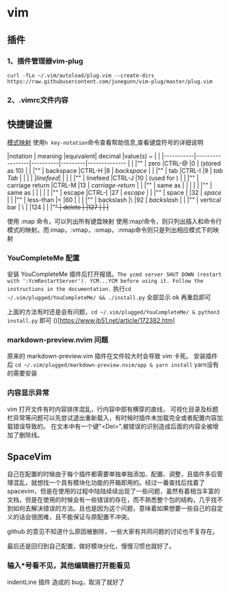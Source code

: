 # vim
## 插件
### 1、插件管理器vim-plug
`curl -fLo ~/.vim/autoload/plug.vim --create-dirs https://raw.githubusercontent.com/junegunn/vim-plug/master/plug.vim` 

### 2、.vimrc文件内容

## 快捷键设置
[模式映射](images/vim_mapping.png)
使用`h key-notation`命令查看帮助信息,查看键盘符号的详细说明

|notation   | meaning         |equivalent| decimal |value(s)    ~           |        |
|-----------|-----------------|----------|---------|--------------          |        |
|"<Nul>"    | zero            |CTRL-@    |0        |  (stored as 10) *<Nul>*|        |
|"<BS>"     | backspace       |CTRL-H    |8        |  *backspace*           |        |
|"<Tab>"    | tab             |CTRL-I    |9        |  *tab* *Tab*           |        |
|           |                 |*linefeed*|         |                        |        |
|"<NL>"     | linefeed        |CTRL-J    |10       |  (used for <Nul>)      |        |
|"<CR>"     | carriage return |CTRL-M    |13       |  *carriage-return*     |        |
|"<Return>" | same as <CR>    |          |         |  *<Return>*            |        |
|"<Enter>"  | same as <CR>    |          |         |  *<Enter>*             |        |
|"<Esc>"    | escape          |CTRL-[    |27       |   *escape* *<Esc>*     |        |
|"<Space>"  | space           |          |32       |   *space*              |        |
|"<lt>"     | less-than       |<         |60       |   *<lt>*               |        |
|"<Bslash>" | backslash       |\         |92       |  *backslash* *<Bslash>*|        |
|"<Bar>"    | vertical bar    |    \     |         |124                     | *<Bar>*|
|"<Del>"    | delete          |          |127      |                        |        |


使用 :map 命令，可以列出所有键盘映射
使用:map!命令，则只列出插入和命令行模式的映射。而:imap，:vmap，:omap，:nmap命令则只是列出相应模式下的映射


### YouCompleteMe 配置
安装 YouCompleteMe 插件后打开报错。`The ycmd server SHUT DOWN (restart with ':YcmRestartServer'). YCM...YCM before using it. Follow the instructions in the documentation.`
执行`cd ~/.vim/plugged/YouCompleteMe/ && ./install.py` 全部显示 ok 再重启即可

上面的方法有时还是会有问题，`cd ~/.vim/plugged/YouCompleteMe/ & python3 install.py` 即可 
()[https://www.jb51.net/article/172382.htm]

### markdown-preview.nvim 问题
原来的 markdown-preview.vim 插件在文件较大时会导致 vim 卡死。
安装插件后 `cd ~/.vim/plugged/markdown-preview.nvim/app & yarn install` yarn没有的需要安装

### 内容显示异常
vim 打开文件有时内容排序混乱，行内容中部有横穿的直线，
可视化目录及标题栏异常等问题可以先尝试退出重新载入，有时候时插件未加载完全或者配置内容加载错误导致的。
在文本中有一个键"\<Del>",被错误的识别造成后面的内容全被增加了删除线。


## SpaceVim
自己在配置的时候由于每个插件都需要单独单独添加、配置、调整，且插件多后管理混乱，就想找一个具有模块化功能的开箱即用的。经过一番查找后找着了spacevim，但是在使用的过程中陆陆续续出现了一些问题，虽然有着相当丰富的文档，但是在使用的时候会有一些错误的存在，而不熟悉整个包的结构，几乎找不到如何去解决错误的方法。且也是因为这个问题，意味着如果想要一些自己的自定义的话会很困难，且不能保证与原配置不冲突。

github 的意见不知道什么原因被删除，一些大家有共同问题的讨论也不复存在。

最后还是回归到自己配置，做好模块分化，慢慢习惯也就好了。

### 输入*号看不见，其他编辑器打开能看见
indentLine 插件 造成的 bug，取消了就好了


